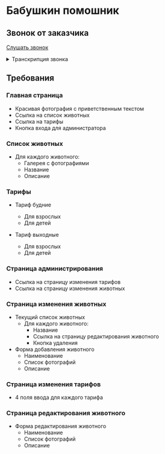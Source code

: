 # Бабушкин помошник

## Звонок от заказчика

[Слушать звонок](https://drive.google.com/file/d/1rY8d-On1wKinH4uDloK0DqV52EVNapMd/view?usp=sharing)

<details>
<summary>Транскрипция звонка</summary>
<p>
Здравствуйте! Меня зовут Зинаида. Я продвинутая пенсионерка. 
Мне посоветовали вас,сказали что у вас доброе сердце и вы разбираетесь в этих современных технологиях. 
Я не отстаю от молодежи и обожаю мемы. У меня есть целая коллекция смешных картинок с надписями.
Не подумайте что я не серьезная старушка, еще у меня есть картинки с рецептами солений и инструкции по вязке носков.
Пролема в том что я стала плохо видеть, а отказываться от компьютера не хочу.
Я хочу страничку,которая бы помогла мне и другим членам моего старческого клуба с нашим хобби.

Нужна возможность загружать картинку, распознавать на ней текст и воспроизводить то, что на ней написано.
У меня на компьютере много картинок, вот ссылка на часть из них:

Урюпинск будет вам крайне благодарен! До свидания!
</p>
</details>

## Требования

### Главная страница

* Красивая фотография с приветственным текстом
* Ссылка на список животных
* Ссылка на тарифы
* Кнопка входа для администратора

### Список животных

* Для каждого животного:
  * Галерея с фотографиями
  * Название
  * Описание

### Тарифы

* Тариф будние
  * Для взрослых
  * Для детей

* Тариф выходные
  * Для взрослых
  * Для детей

### Страница администрирования

* Ссылка на страницу изменения тарифов
* Ссылка на страницу изменения животных

### Страница изменения животных

* Текущий список животных
  * Для каждого животного:
    * Название
    * Ссылка на страницу редактирования животного
    * Кнопка удаления
* Форма добавления животного
  * Наименование
  * Список фотографий
  * Описание

### Страница изменения тарифов

* 4 поля ввода для каждого тарифа

### Страница редактирования животного

* Форма редактирования животного
  * Наименование
  * Список фотографий
  * Описание
